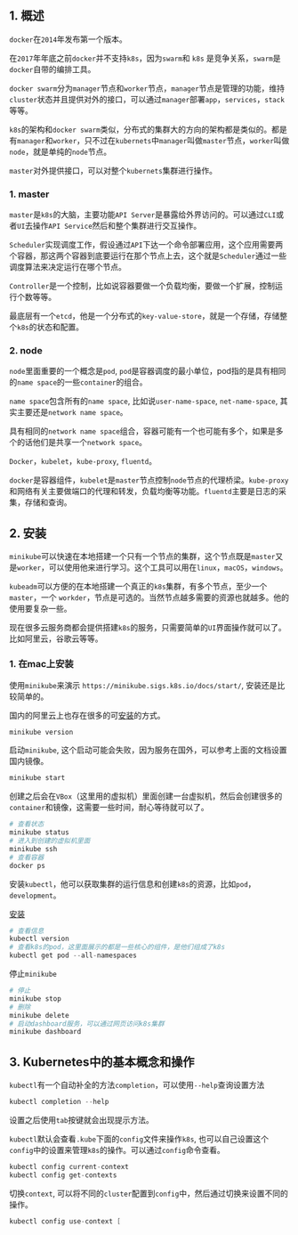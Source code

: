 ## 1. 概述

```docker```在```2014```年发布第一个版本。

在```2017```年年底之前```docker```并不支持```k8s```，因为```swarm```和 ```k8s``` 是竞争关系，```swarm```是```docker```自带的编排工具。

```docker swarm```分为```manager```节点和```worker```节点，```manager```节点是管理的功能，维持```cluster```状态并且提供对外的接口，可以通过```manager```部署```app```，```services```，```stack```等等。

```k8s```的架构和```docker swarm```类似，分布式的集群大的方向的架构都是类似的。都是有```manager```和```worker```，只不过在```kubernets```中```manager```叫做```master```节点，```worker```叫做```node```，就是单纯的```node```节点。

```master```对外提供接口，可以对整个```kubernets```集群进行操作。

### 1. master

```master```是```k8s```的大脑，主要功能```API Server```是暴露给外界访问的。可以通过```CLI```或者```UI```去操作```API Service```然后和整个集群进行交互操作。

```Scheduler```实现调度工作，假设通过```API```下达一个命令部署应用，这个应用需要两个容器，那这两个容器到底要运行在那个节点上去，这个就是```Scheduler```通过一些调度算法来决定运行在哪个节点。

```Controller```是一个控制，比如说容器要做一个负载均衡，要做一个扩展，控制运行个数等等。

最底层有一个```etcd```，他是一个分布式的```key-value-store```，就是一个存储，存储整个```k8s```的状态和配置。

### 2. node

```node```里面重要的一个概念是```pod```, ```pod```是容器调度的最小单位，pod指的是具有相同的```name space```的一些```container```的组合。

```name space```包含所有的```name space```, 比如说```user-name-space```, ```net-name-space```, 其实主要还是```network name space```。

具有相同的```network name space```组合，容器可能有一个也可能有多个，如果是多个的话他们是共享一个```network space```。

```Docker```，```kubelet```，```kube-proxy```, ```fluentd```。 

```docker```是容器组件，```kubelet```是```master```节点控制```node```节点的代理桥梁。```kube-proxy```和网络有关主要做端口的代理和转发，负载均衡等功能。```fluentd```主要是日志的采集，存储和查询。

## 2. 安装

```minikube```可以快速在本地搭建一个只有一个节点的集群，这个节点既是```master```又是```worker```，可以使用他来进行学习。这个工具可以用在```linux```，```macOS```，```windows```。

```kubeadm```可以方便的在本地搭建一个真正的```k8s```集群，有多个节点，至少一个```master```，一个 ```workder```，节点是可选的。当然节点越多需要的资源也就越多。他的使用要复杂一些。

现在很多云服务商都会提供搭建```k8s```的服务，只需要简单的````UI````界面操作就可以了。比如阿里云，谷歌云等等。

### 1. 在mac上安装

使用```minikube```来演示 ```https://minikube.sigs.k8s.io/docs/start/```, 安装还是比较简单的。

国内的阿里云上也存在很多的可[安装](yq.aliyun.com/articles/221687)的方式。

```s
minikube version
```

启动```minikube```, 这个启动可能会失败，因为服务在国外，可以参考上面的文档设置国内镜像。

```s
minikube start
```

创建之后会在```VBox```（这里用的虚拟机）里面创建一台虚拟机，然后会创建很多的```container```和镜像，这需要一些时间，耐心等待就可以了。

```s
# 查看状态
minikube status
# 进入到创建的虚拟机里面
minikube ssh
# 查看容器
docker ps
```

安装```kubectl```，他可以获取集群的运行信息和创建```k8s```的资源，比如```pod```，```development```。

[安装](https://kubernetes.io/zh/docs/tasks/tools/install-kubectl/)

```s
# 查看信息
kubectl version
# 查看k8s的pod，这里面展示的都是一些核心的组件，是他们组成了k8s
kubectl get pod --all-namespaces
```

停止```minikube```

```s
# 停止
minikube stop
# 删除
minikube delete
# 启动dashboard服务，可以通过网页访问k8s集群
minikube dashboard
```

## 3. Kubernetes中的基本概念和操作

```kubectl```有一个自动补全的方法``completion``，可以使用```--help```查询设置方法

```s
kubectl completion --help
```

设置之后使用```tab```按键就会出现提示方法。

```kubectl```默认会查看```.kube```下面的```config```文件来操作```k8s```, 也可以自己设置这个```config```中的设置来管理```k8s```的操作。可以通过```config```命令查看。

```s
kubectl config current-context
kubectl config get-contexts
```

切换```context```, 可以将不同的```cluster```配置到```config```中，然后通过切换来设置不同的操作。

```s
kubectl config use-context [